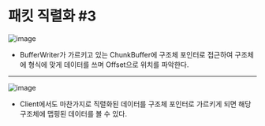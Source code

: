 # 패킷 직렬화 \#3
![image](https://user-images.githubusercontent.com/68372094/160074018-efba56c3-dde0-4bd4-92ef-db55534e3c45.png)
* BufferWriter가 가르키고 있는 ChunkBuffer에 구조체 포인터로 접근하여 구조체에 형식에 맞게 데이터를 쓰며 Offset으로 위치를 파악한다.
***
![image](https://user-images.githubusercontent.com/68372094/160074326-bab80d02-e56b-4316-a5ac-b91695893f57.png)
* Client에서도 마찬가지로 직렬화된 데이터를 구조체 포인터로 가르키게 되면 해당 구조체에 맵핑된 데이터를 볼 수 있다.
